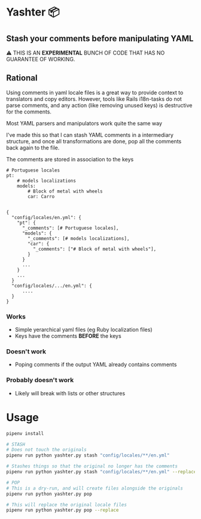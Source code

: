 # Yashter 📦 
## Stash your comments before manipulating YAML
⚠️ THIS IS AN **EXPERIMENTAL** BUNCH OF CODE THAT HAS NO GUARANTEE OF WORKING.

## Rational
Using comments in yaml locale files is a great way to provide context to translators and copy editors. However, tools like Rails i18n-tasks do not parse comments, and any action (like removing unused keys) is destructive for the comments.

Most YAML parsers and manipulators work quite the same way

I've made this so that I can stash YAML comments in a intermediary structure, and once all transformations are done, pop all the comments back again to the file.

The comments are stored in association to the keys
```
# Portuguese locales
pt: 
    # models localizations
    models:
        # Block of metal with wheels
        car: Carro
```

```

{
  "config/locales/en.yml": {
    "pt": {
      "_comments": [# Portuguese locales],
      "models": {
        "_comments": [# models localizations],
        "car": {
          "_comments": ["# Block of metal with wheels"],
        }
      }
      ...
    }
    ...
  }
  "config/locales/.../en.yml": {
      ....
  }
}

```

### Works
* Simple yerarchical yaml files (eg Ruby localization files)
* Keys have the comments **BEFORE** the keys


### Doesn't work
* Poping comments if the output YAML already contains comments

### Probably doesn't work
* Likely will break with lists or other structures


# Usage
```.sh
pipenv install

# STASH
# Does not touch the originals
pipenv run python yashter.py stash "config/locales/**/en.yml"

# Stashes things so that the original no longer has the comments
pipenv run python yashter.py stash "config/locales/**/en.yml" --replace

# POP
# This is a dry-run, and will create files alongside the originals
pipenv run python yashter.py pop

# This will replace the original locale files
pipenv run python yashter.py pop --replace
```

